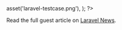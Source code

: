 <?php

use TiMacDonald\Website\Format;
use TiMacDonald\Website\Page;

/**
 * Props.
 *
 * @var string $projectBase
 * @var \TiMacDonald\Website\Request $request
 * @var \TiMacDonald\Website\Url $url
 * @var (callable(string): void) $e
 * @var \TiMacDonald\Website\Markdown $markdown
 * @var \TiMacDonald\Website\Collection $collection
 */

// ...

$page = Page::fromPost(
    file: __FILE__,
    title: "Tips to speed up your PHPUnit tests",
    description: "Having a fast test suite can be just as important as having a fast application. Here are some ways to make your test suite run faster.",
    date: new DateTimeImmutable('@1546956000', new DateTimeZone('Australia/Melbourne')),
    image: $url->asset('laravel-testcase.png'),
);

?>

Read the full guest article on [Laravel News](https://laravel-news.com/tips-to-speed-up-phpunit-tests).
